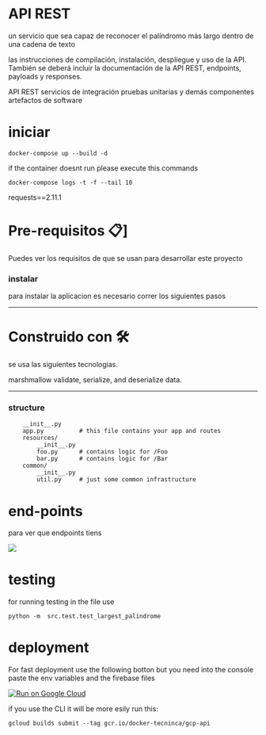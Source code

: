 # API REST

un servicio que sea capaz de reconocer el palíndromo más largo dentro de una cadena de texto

las instrucciones de compilación, instalación, despliegue y uso de la API. También se deberá incluir la documentación de la API REST, endpoints, payloads y responses.

API REST
servicios de integración
pruebas unitarias y demás
componentes
artefactos de software

# iniciar

```
docker-compose up --build -d
```

if the container doesnt run please execute this commands
```
docker-compose logs -t -f --tail 10
```
requests==2.11.1

# Pre-requisitos 📋]

Puedes ver los requisitos de que se usan para desarrollar este proyecto

### instalar

para instalar la aplicacion es necesario correr los siguientes pasos

---

# Construido con 🛠️

se usa las siguientes tecnologias.

marshmallow
validate, serialize, and deserialize data.

---

### structure

```
    __init__.py
    app.py          # this file contains your app and routes
    resources/
        __init__.py
        foo.py      # contains logic for /Foo
        bar.py      # contains logic for /Bar
    common/
        __init__.py
        util.py     # just some common infrastructure
```

# end-points

para ver que endpoints tiens

![](https://i.imgur.com/cN5lRqY.png)

# testing

for running testing in the file use

```
python -m  src.test.test_largest_palindrome
```
# deployment

For fast deployment use the following botton
but you need into the console paste the env variables and the firebase files


[![Run on Google Cloud](https://storage.googleapis.com/cloudrun/button.svg)](https://console.cloud.google.com/cloudshell/editor?shellonly=true&cloudshell_image=gcr.io/cloudrun/button&cloudshell_git_repo=github.com/andresvanegas19/flask-docker-technical-test)


if you use the CLI it will be more esily
run this:
```
gcloud builds submit --tag gcr.io/docker-tecninca/gcp-api
```

